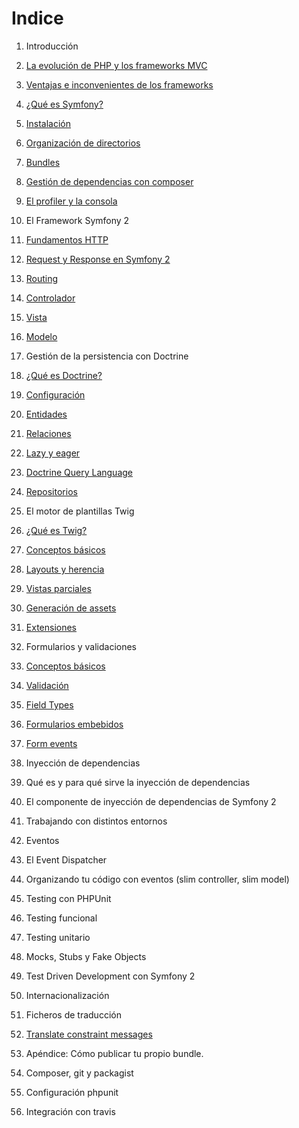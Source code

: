 # Indice

1. Introducción
  1. [La evolución de PHP y los frameworks MVC](/1-introduccion/la-evolucion-de-php-y-los-frameworks-mvc.md)
  1. [Ventajas e inconvenientes de los frameworks](/1-introduccion/ventajas-e-inconvenientes-de-los-frameworks.md)
  1. [¿Qué es Symfony?](/1-introduccion/que-es-symfony.md)
  1. [Instalación](/1-introduccion/instalacion.md)
  1. [Organización de directorios](/1-introduccion/directorios.md)
  1. [Bundles](/1-introduccion/bundles.md)
  1. [Gestión de dependencias con composer](/1-introduccion/composer.md)
  1. [El profiler y la consola](/1-introduccion/profiler-y-consola.md)

2. El Framework Symfony 2
  2. [Fundamentos HTTP](/2-symfony-a-vista-de-pajaro/fundamentos-http.md)
  2. [Request y Response en Symfony 2](/2-symfony-a-vista-de-pajaro/request-response.md)
  2. [Routing](/2-symfony-a-vista-de-pajaro/routing.md)
  2. [Controlador](/2-symfony-a-vista-de-pajaro/controller.md)
  2. [Vista](/2-symfony-a-vista-de-pajaro/templating.md)
  2. [Modelo](/2-symfony-a-vista-de-pajaro/model.md)

3. Gestión de la persistencia con Doctrine
  3. [¿Qué es Doctrine?](/3-doctrine/doctrine.md)
  3. [Configuración](/3-doctrine/configuracion.md)
  3. [Entidades](/3-doctrine/entidades.md)
  3. [Relaciones](/3-doctrine/relaciones.md)
  3. [Lazy y eager](/3-doctrine/lazy-eager.md)
  3. [Doctrine Query Language](/3-doctrine/dql.md)
  3. [Repositorios](/3-doctrine/repositorios.md)

4. El motor de plantillas Twig
  4. [¿Qué es Twig?](/4-twig/twig.md)
  4. [Conceptos básicos](/4-twig/conceptos-basicos.md)
  4. [Layouts y herencia](/4-twig/layouts-herencia.md)
  4. [Vistas parciales](/4-twig/include-render.md)
  4. [Generación de assets](/4-twig/assets.md)
  4. [Extensiones](/4-twig/extensiones.md)

5. Formularios y validaciones
  5. [Conceptos básicos](/5-formularios/conceptos-basicos.md)
  5. [Validación](/5-formularios/validacion.md)
  5. [Field Types](/5-formularios/field-types.md)
  5. [Formularios embebidos](/5-formularios/formularios-embebidos.md)
  5. [Form events](/5-formularios/form-events.md)

6. Inyección de dependencias
  6. Qué es y para qué sirve la inyección de dependencias
  6. El componente de inyección de dependencias de Symfony 2
  6. Trabajando con distintos entornos

7. Eventos
  7. El Event Dispatcher
  7. Organizando tu código con eventos (slim controller, slim model)

8. Testing con PHPUnit
  8. Testing funcional
  8. Testing unitario
  8. Mocks, Stubs y Fake Objects
  8. Test Driven Development con Symfony 2

9. Internacionalización
  9. Ficheros de traducción
  9. [Translate constraint messages](http://symfony.com/doc/current/book/translation.html#book-translation-constraint-messages)

10. Apéndice: Cómo publicar tu propio bundle.
  10. Composer, git y packagist
  10. Configuración phpunit
  10. Integración con travis
